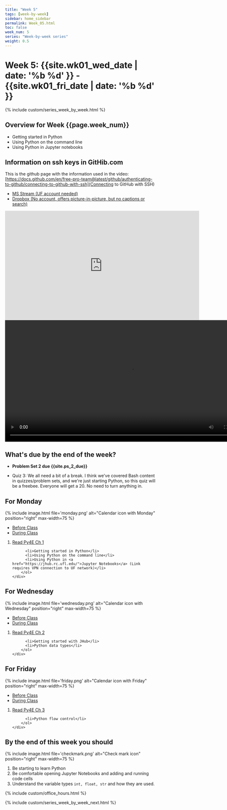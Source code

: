 ```yaml
---
title: "Week 5"
tags: [week-by-week]
sidebar: home_sidebar
permalink: Week_05.html
toc: false
week_num: 5
series: "Week-by-week series"
weight: 0.5
---
```


# Week 5: {{site.wk01_wed_date | date: '%b %d' }} - {{site.wk01_fri_date | date: '%b %d' }}


{% include custom/series_week_by_week.html %}

## Overview for Week {{page.week_num}}

* Getting started in Python
* Using Python on the command line
* Using Python in Jupyter notebooks

## Information on ssh keys in GitHib.com

This is the github page with the information used in the video: [https://docs.github.com/en/free-pro-team@latest/github/authenticating-to-github/connecting-to-github-with-ssh](Connecting to GitHub with SSH)

<ul id="VideoTabs" class="nav nav-tabs">
    <li class="active"><a href="#Stream_1" data-toggle="tab">MS Stream (UF account needed)</a></li>
    <li><a href="#Dropbox_1" data-toggle="tab">Dropbox (No account, offers picture-in-picture, but no captions or search)</a></li>
</ul>
<div class="tab-content">
    <div role="tabpanel" class="tab-pane active" id="Stream_1">
        <iframe width="640" height="360" src="https://web.microsoftstream.com/embed/video/b0e02a2d-f108-44ff-aea2-276d98a8b524?autoplay=false&amp;showinfo=true" allowfullscreen style="border:none;"></iframe></iframe>
    </div>
    <div role="tabpanel" class="tab-pane" id="Dropbox_1">
        <video width="800"  controls>
          <source src="https://www.dropbox.com/s/dst0ai6pj255bq9/Using_ssh_keys_with_github.com.mp4?dl=1" type="video/mp4" />
        </video>
    </div>
</div>

## What's due by the end of the week?

* **Problem Set 2 due {{site.ps_2_due}}**
<!-- * Quiz 3 will be available on Monday. It is due {{site.quiz_3_due}}-->
* Quiz 3: We all need a bit of a break. I think we've covered Bash content in quizzes/problem sets, and we're just starting Python, so this quiz will be a freebee. Everyone will get a 20. No need to turn anything in.

## For Monday

{% include image.html file='monday.png' alt="Calendar icon with Monday" position="right" max-width=75 %}

<ul id="MondayTabs" class="nav nav-tabs">
    <li class="active"><a href="#MonBefore" data-toggle="tab">Before Class</a></li>
    <li><a href="#MonDuring" data-toggle="tab">During Class</a></li>
</ul>
<div class="tab-content">
    <div role="tabpanel" class="tab-pane active" id="MonBefore">
        <ol>
          <li><a href="py4e_1.html">Read Py4E Ch 1</a></li>
        </ol>
    </div>
    <div role="tabpanel" class="tab-pane" id="MonDuring">
        <ol>
          
          <li>Getting started in Python</li>
          <li>Using Python on the command line</li>
          <li>Using Python in <a href="https://jhub.rc.ufl.edu/">Jupyter Notebooks</a> (Link requires VPN connection to UF network)</li>
        </ol>
    </div>
</div>

## For Wednesday

{% include image.html file='wednesday.png' alt="Calendar icon with Wednesday" position="right" max-width=75 %}

<ul id="WednesdayTabs" class="nav nav-tabs">
    <li class="active"><a href="#WedBefore" data-toggle="tab">Before Class</a></li>
    <li><a href="#WedDuring" data-toggle="tab">During Class</a></li>
</ul>
<div class="tab-content">
    <div role="tabpanel" class="tab-pane active" id="WedBefore">
        <ol>
          <li><a href="https://github.com/comptoolsres/Jupyter_content/blob/main/py4e_ch2_varaibles_and_types.ipynb">Read Py4E Ch 2</a></li>
        </ol>
    </div>
    <div role="tabpanel" class="tab-pane" id="WedDuring">
        <ol>
          
          <li>Getting started with JHub</li>
          <li>Python data types</li>
        </ol>
    </div>
</div>

## For Friday

{% include image.html file='friday.png' alt="Calendar icon with Friday" position="right" max-width=75 %}

<ul id="FridayTabs" class="nav nav-tabs">
    <li class="active"><a href="#FriBefore" data-toggle="tab">Before Class</a></li>
    <li><a href="#FriDuring" data-toggle="tab">During Class</a></li>
</ul>
<div class="tab-content">
    <div role="tabpanel" class="tab-pane active" id="FriBefore">
        <ol>
          <li><a href="https://github.com/comptoolsres/Jupyter_content/blob/main/p,y4e_ch3_flow_control.ipynb">Read Py4E Ch 3</a></li>
        </ol>
    </div>
    <div role="tabpanel" class="tab-pane" id="FriDuring">
        <ol>
          
          <li>Python flow control</li>
        </ol>
    </div>
</div>

## By the end of this week you should

{% include image.html file='checkmark.png' alt="Check mark icon" position="right" max-width=75 %}

1. Be starting to learn Python
1. Be comfortable opening Jupyter Notebooks and adding and running code cells
1. Understand the variable types `int, float, str` and how they are used.

{% include custom/office_hours.html %}

{% include custom/series_week_by_week_next.html %}